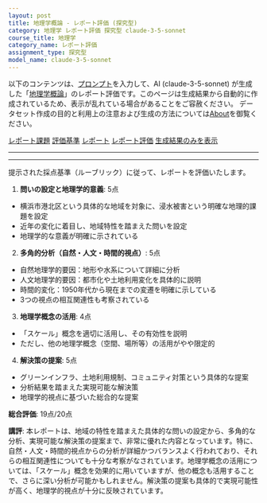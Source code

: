 ```yaml
---
layout: post
title: 地理学概論 - レポート評価 (探究型)
category: 地理学 レポート評価 探究型 claude-3-5-sonnet
course_title: 地理学
category_name: レポート評価
assignment_type: 探究型
model_name: claude-3-5-sonnet
---
```


以下のコンテンツは、[プロンプト](http://127.0.0.1:8000/generated/地理学/claude-3-5-sonnet/prompt_レポート評価-探究型.md)を入力して、AI (claude-3-5-sonnet) が生成した「[地理学概論](/contents/地理学/)」のレポート評価です。このページは生成結果から自動的に作成されているため、表示が乱れている場合があることをご容赦ください。
データセット作成の目的と利用上の注意および生成の方法については[About](/About)を御覧ください。

[レポート課題](../レポート課題-探究型)
[評価基準](../評価基準-探究型)
[レポート](../レポート-探究型)
[レポート評価](../レポート評価-探究型)
[生成結果のみを表示](http://127.0.0.1:8000/generated/地理学/claude-3-5-sonnet/レポート評価-探究型.md)
  

***
***
  
提示された採点基準（ルーブリック）に従って、レポートを評価いたします。

1. **問いの設定と地理学的意義**: 5点
- 横浜市港北区という具体的な地域を対象に、浸水被害という明確な地理的課題を設定
- 近年の変化に着目し、地域特性を踏まえた問いを設定
- 地理学的な意義が明確に示されている

2. **多角的分析（自然・人文・時間的視点）**: 5点
- 自然地理学的要因：地形や水系について詳細に分析
- 人文地理学的要因：都市化や土地利用変化を具体的に説明
- 時間的変化：1950年代から現在までの変遷を明確に示している
- 3つの視点の相互関連性も考察されている

3. **地理学概念の活用**: 4点
- 「スケール」概念を適切に活用し、その有効性を説明
- ただし、他の地理学概念（空間、場所等）の活用がやや限定的

4. **解決策の提案**: 5点
- グリーンインフラ、土地利用規制、コミュニティ対策という具体的な提案
- 分析結果を踏まえた実現可能な解決策
- 地理学的視点に基づいた総合的な提案

**総合評価**: 19点/20点

**講評**:
本レポートは、地域の特性を踏まえた具体的な問いの設定から、多角的な分析、実現可能な解決策の提案まで、非常に優れた内容となっています。特に、自然・人文・時間的視点からの分析が詳細かつバランスよく行われており、それらの相互関連性についても十分な考察がなされています。地理学概念の活用については、「スケール」概念を効果的に用いていますが、他の概念も活用することで、さらに深い分析が可能かもしれません。解決策の提案も具体的で実現可能性が高く、地理学的視点が十分に反映されています。
